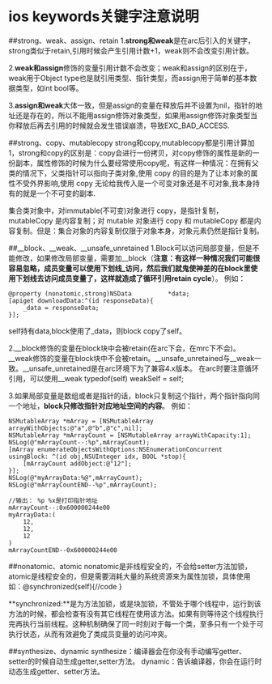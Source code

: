 # ios keywords关键字注意说明
##strong、weak、assign、retain
1.**strong和weak**是在arc后引入的关键字，strong类似于retain,引用时候会产生引用计数+1，weak则不会改变引用计数。

2.**weak和assign**修饰的变量引用计数不会改变；weak和assign的区别在于，weak用于Object type也是就引用类型、指针类型，而assign用于简单的基本数据类型，如int bool等。

3.**assign和weak**大体一致，但是assign的变量在释放后并不设置为nil，指针的地址还是存在的，所以不能用assign修饰对象类型，如果用assign修饰对象类型当你释放后再去引用的时候就会发生错误崩溃，导致EXC_BAD_ACCESS.

##strong、copy、mutablecopy
strong和copy,mutablecopy都是引用计算加1，strong和copy的区别是：copy会进行一份拷贝，对copy修饰的属性是新的一份副本，属性修饰的时候为什么要经常使用copy呢，有这样一种情况：在拥有父类的情况下，父类指针可以指向子类对象,使用 copy 的目的是为了让本对象的属性不受外界影响,使用 copy 无论给我传入是一个可变对象还是不可对象,我本身持有的就是一个不可变的副本.

集合类对象中，对immutable(不可变)对象进行 copy，是指针复制， mutableCopy 是内容复制；对 mutable 对象进行 copy 和 mutableCopy 都是内容复制。但是：集合对象的内容复制仅限于对象本身，对象元素仍然是指针复制。

##__block、__weak、__unsafe_unretained
1.Block可以访问局部变量，但是不能修改，如果修改局部变量，需要加__block（**注意：有这样一种情况我们可能很容易忽略，成员变量可以使用下划线_访问，然后我们就鬼使神差的在block里使用下划线去访问成员变量了，这样就造成了循环引用retain cycle**）。
例如：

    @property (nonatomic,strong)NSData          *data;
    [apiget downloadData:^(id responseData){
        _data = responseData;
    }];
self持有data,block使用了_data，则block copy了self。


2.__block修饰的变量在block块中会被retain(在arc下会，在mrc下不会)。
  __weak修饰的变量在block块中不会被retain。__unsafe_unretained与__weak一致。__unsafe_unretained是在arc环境下为了兼容4.x版本。
  在arc时要注意循环引用，可以使用__weak typedof(self) weakSelf = self;

3.如果局部变量是数组或者是指针的话，block只复制这个指针，两个指针指向同一个地址，**block只修改指针对应地址空间的内容**。
例如：

    NSMutableArray *mArray = [NSMutableArray arrayWithObjects:@"a",@"b",@"c",nil];
    NSMutableArray *mArrayCount = [NSMutableArray arrayWithCapacity:1];
    NSLog(@"mArrayCount--:%p",mArrayCount);
    [mArray enumerateObjectsWithOptions:NSEnumerationConcurrent 
    usingBlock: ^(id obj,NSUInteger idx, BOOL *stop){
        [mArrayCount addObject:@"12"];
    }];
    NSLog(@"myArrayData:%@",mArrayCount);
    NSLog(@"mArrayCountEND--%p",mArrayCount);
    
    //输出： %p %x是打印指针地址
    mArrayCount--:0x600000244e00
    myArrayData:(
        12,
        12,
        12
    )
    mArrayCountEND--0x600000244e00

##nonatomic、atomic
nonatomic是非线程安全的，不会给setter方法加锁，atomic是线程安全的，但是需要消耗大量的系统资源来为属性加锁，具体使用如：@synchronized(self){//code } 

**synchronized:**是为方法加锁，或是块加锁，不管处于哪个线程中，运行到该方法的时候，都会检查有没有其它线程在使用该方法。如果有则等待这个线程执行完再执行当前线程。这种机制确保了同一时刻对于每一个类，至多只有一个处于可执行状态，从而有效避免了类成员变量的访问冲突。

##synthesize、dynamic
synthesize：编译器会在你没有手动编写getter、setter的时候自动生成getter,setter方法。
dynamic：告诉编译器，你会在运行时动态生成getter、setter方法。

